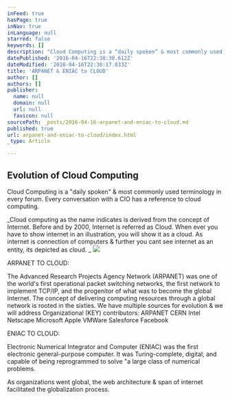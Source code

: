 ```yaml
---
inFeed: true
hasPage: true
inNav: true
inLanguage: null
starred: false
keywords: []
description: "Cloud Computing is a “daily spoken” & most commonly used terminology in every forum. Every conversation with a CIO has a reference to cloud computing. \n"
datePublished: '2016-04-16T22:38:30.612Z'
dateModified: '2016-04-16T22:38:17.833Z'
title: 'ARPANET & ENIAC to CLOUD'
author: []
authors: []
publisher:
  name: null
  domain: null
  url: null
  favicon: null
sourcePath: _posts/2016-04-16-arpanet-and-eniac-to-cloud.md
published: true
url: arpanet-and-eniac-to-cloud/index.html
_type: Article

---
```

## Evolution of Cloud Computing

Cloud Computing is a "daily spoken" & most commonly used terminology in every forum. Every conversation with a CIO has a reference to cloud computing. 

_Cloud computing as the name indicates is derived from the concept of Internet. Before and by 2000, Internet is referred as Cloud. When ever you have to show internet in an illustration, you will show it as a cloud. As internet is connection of computers & further you cant see internet as an entity, its depicted as cloud. _
![](https://the-grid-user-content.s3-us-west-2.amazonaws.com/969c7629-2c2d-4ae9-81a3-34da6c4abbf1.jpg)

ARPANET TO CLOUD: 

The Advanced Research Projects Agency Network (ARPANET) was one of the world's first operational packet switching networks, the first network to implement TCP/IP, and the progenitor of what was to become the global Internet.
The concept of delivering computing resources through a global network is rooted in the sixties. We have multiple sources for evolution & we will address 
Organizational (KEY) contributors: 
ARPANET
CERN
Intel
Netscape
Microsoft
Apple
VMWare
Salesforce
Facebook

ENIAC TO CLOUD:

Electronic Numerical Integrator and Computer (ENIAC) was the first electronic general-purpose computer. 
It was Turing-complete, digital, and capable of being reprogrammed to solve "a large class of numerical problems.

As organizations went global, the web architecture & span of internet facilitated the globalization process.